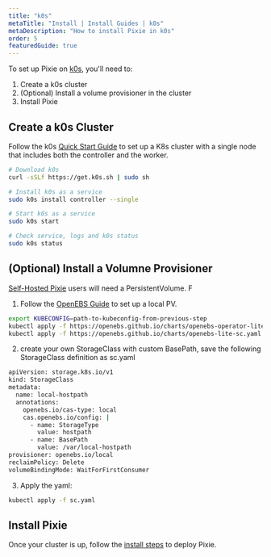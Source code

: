 ```yaml
---
title: "k0s"
metaTitle: "Install | Install Guides | k0s"
metaDescription: "How to install Pixie in k0s"
order: 5
featuredGuide: true
---
```


To set up Pixie on [k0s](https://kubernetes.io/docs/getting-started-guides/minikube/), you'll need to:

1. Create a k0s cluster
2. (Optional) Install a volume provisioner in the cluster
3. Install Pixie

## Create a k0s Cluster

Follow the k0s [Quick Start Guide](https://docs.k0sproject.io/latest/install/) to set up a K8s cluster with a single node that includes both the controller and the worker.

```bash
# Download k0s
curl -sSLf https://get.k0s.sh | sudo sh

# Install k0s as a service
sudo k0s install controller --single

# Start k0s as a service
sudo k0s start

# Check service, logs and k0s status
sudo k0s status
```

## (Optional) Install a Volumne Provisioner

[Self-Hosted Pixie](/installing-pixie/install-guides/self-hosted-pixie) users will need a PersistentVolume. F

1. Follow the [OpenEBS Guide](https://docs.openebs.io/docs/next/uglocalpv-hostpath.html) to set up a local PV.

```bash
export KUBECONFIG=path-to-kubeconfig-from-previous-step
kubectl apply -f https://openebs.github.io/charts/openebs-operator-lite.yaml
kubectl apply -f https://openebs.github.io/charts/openebs-lite-sc.yaml
```

2. create your own StorageClass with custom BasePath, save the following StorageClass definition as sc.yaml

```bash
apiVersion: storage.k8s.io/v1
kind: StorageClass
metadata:
  name: local-hostpath
  annotations:
    openebs.io/cas-type: local
    cas.openebs.io/config: |
      - name: StorageType
        value: hostpath
      - name: BasePath
        value: /var/local-hostpath
provisioner: openebs.io/local
reclaimPolicy: Delete
volumeBindingMode: WaitForFirstConsumer
```

3. Apply the yaml:

```bash
kubectl apply -f sc.yaml
```

## Install Pixie

Once your cluster is up, follow the [install steps](/installing-pixie/install-guides) to deploy Pixie.
